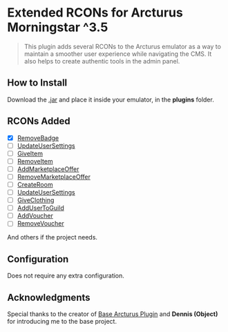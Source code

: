 # Extended RCONs for Arcturus Morningstar ^3.5 

> This plugin adds several RCONs to the Arcturus emulator as a way to maintain a smoother user experience while navigating the CMS. It also helps to create authentic tools in the admin panel.

## How to Install

Download the [.jar](https://github.com/nicollassilva/extended-arcturus-rcons/tree/master/target) and place it inside your emulator, in the **plugins** folder.

## RCONs Added

- [x] [RemoveBadge]()
- [ ] [UpdateUserSettings]()
- [ ] [GiveItem]()
- [ ] [RemoveItem]()
- [ ] [AddMarketplaceOffer]()
- [ ] [RemoveMarketplaceOffer]()
- [ ] [CreateRoom]()
- [ ] [UpdateUserSettings]()
- [ ] [GiveClothing]()
- [ ] [AddUserToGuild]()
- [ ] [AddVoucher]()
- [ ] [RemoveVoucher]()

And others if the project needs.

## Configuration

Does not require any extra configuration.

## Acknowledgments

Special thanks to the creator of [Base Arcturus Plugin](https://github.com/Habway-no/base-plugin) and **Dennis (Object)** for introducing me to the base project.